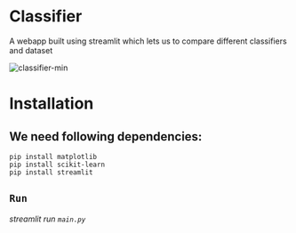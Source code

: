 # Classifier
A webapp built using streamlit which lets us to compare different classifiers and dataset


![classifier-min](https://user-images.githubusercontent.com/54054165/125445574-fb6237f5-ef28-4f98-a505-dd3786c402a2.gif)
# Installation
## We need following dependencies:
```
pip install matplotlib
pip install scikit-learn
pip install streamlit
```
## `Run`

<i>streamlit run `main.py`</i>
